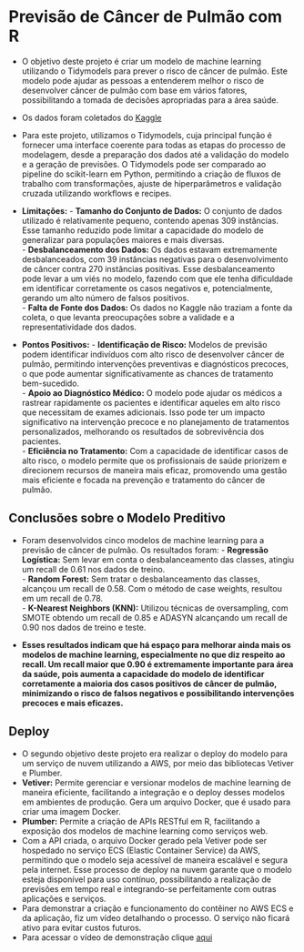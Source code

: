# Previsão de Câncer de Pulmão com R

- O objetivo deste projeto é criar um modelo de machine learning utilizando o Tidymodels para prever o risco de câncer de pulmão. Este modelo pode ajudar as pessoas a entenderem melhor o risco de desenvolver câncer de pulmão com base em vários fatores, possibilitando a tomada de decisões apropriadas para a área saúde.
      
- Os dados foram coletados do [Kaggle](https://www.kaggle.com/datasets/mysarahmadbhat/lung-cancer/data)
  
- Para este projeto, utilizamos o Tidymodels, cuja principal função é fornecer uma interface coerente para todas as etapas do processo de modelagem, desde a preparação dos dados até a validação do modelo e a geração de previsões. O Tidymodels pode ser comparado ao pipeline do scikit-learn em Python, permitindo a criação de fluxos de trabalho com transformações, ajuste de hiperparâmetros e validação cruzada utilizando workflows e recipes.

- **Limitações:**
         - **Tamanho do Conjunto de Dados:** O conjunto de dados utilizado é relativamente pequeno, contendo apenas 309 instâncias. Esse tamanho reduzido pode limitar a capacidade do modelo de generalizar para populações maiores e mais diversas.  
      - **Desbalanceamento dos Dados:** Os dados estavam extremamente desbalanceados, com 39 instâncias negativas para o desenvolvimento de câncer contra 270 instâncias positivas. Esse desbalanceamento pode levar a um viés no modelo, fazendo com que ele tenha dificuldade em identificar corretamente os casos negativos e, potencialmente, gerando um alto número de falsos positivos.  
      - **Falta de Fonte dos Dados:** Os dados no Kaggle não traziam a fonte da coleta, o que levanta preocupações sobre a validade e a representatividade dos dados.    
    
- **Pontos Positivos:**
      - **Identificação de Risco:** Modelos de previsão podem identificar indivíduos com alto risco de desenvolver câncer de pulmão, permitindo intervenções preventivas e diagnósticos precoces, o que pode aumentar significativamente as chances de tratamento bem-sucedido.    
      - **Apoio ao Diagnóstico Médico:** O modelo pode ajudar os médicos a rastrear rapidamente os pacientes e identificar aqueles em alto risco que necessitam de exames adicionais. Isso pode ter um impacto significativo na intervenção precoce e no planejamento de tratamentos personalizados, melhorando os resultados de sobrevivência dos pacientes.    
      - **Eficiência no Tratamento:** Com a capacidade de identificar casos de alto risco, o modelo permite que os profissionais de saúde priorizem e direcionem recursos de maneira mais eficaz, promovendo uma gestão mais eficiente e focada na prevenção e tratamento do câncer de pulmão.    

## Conclusões sobre o Modelo Preditivo
- Foram desenvolvidos cinco modelos de machine learning para a previsão de câncer de pulmão. Os resultados foram:
      - **Regressão Logística:** Sem levar em conta o desbalanceamento das classes, atingiu um recall de 0.61 nos dados de treino.    
      - **Random Forest:** Sem tratar o desbalanceamento das classes, alcançou um recall de 0.58. Com o método de case weights, resultou em um recall de 0.78.  
      - **K-Nearest Neighbors (KNN):** Utilizou técnicas de oversampling, com SMOTE obtendo um recall de 0.85 e ADASYN alcançando um recall de 0.90 nos dados de treino e teste.  

- **Esses resultados indicam que há espaço para melhorar ainda mais os modelos de machine learning, especialmente no que diz respeito ao recall. Um recall maior que 0.90 é extremamente importante para área da saúde, pois aumenta a capacidade do modelo de identificar corretamente a maioria dos casos positivos de câncer de pulmão, minimizando o risco de falsos negativos e possibilitando intervenções precoces e mais eficazes.**  

## Deploy  
- O segundo objetivo deste projeto era realizar o deploy do modelo para um serviço de nuvem utilizando a AWS, por meio das bibliotecas Vetiver e Plumber.
- **Vetiver:** Permite gerenciar e versionar modelos de machine learning de maneira eficiente, facilitando a integração e o deploy desses modelos em ambientes de produção. Gera um arquivo Docker, que é usado para criar uma imagem Docker.
- **Plumber:** Permite a criação de APIs RESTful em R, facilitando a exposição dos modelos de machine learning como serviços web.
- Com a API criada, o arquivo Docker gerado pela Vetiver pode ser hospedado no serviço ECS (Elastic Container Service) da AWS, permitindo que o modelo seja acessível de maneira escalável e segura pela internet. Esse processo de deploy na nuvem garante que o modelo esteja disponível para uso contínuo, possibilitando a realização de previsões em tempo real e integrando-se perfeitamente com outras aplicações e serviços.
- Para demonstrar a criação e funcionamento do contêiner no AWS ECS e da aplicação, fiz um vídeo detalhando o processo. O serviço não ficará ativo para evitar custos futuros.
- Para acessar o vídeo de demonstração clique [aqui](https://drive.google.com/drive/folders/1CjE35TrdnHBjZnJEEKLZ7MxsMdNOz_wU)
